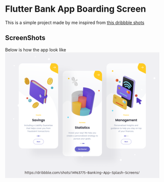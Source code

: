 # Flutter Bank App Boarding Screen

This is a simple project made by me
inspired from [this dribbble shots](https://dribbble.com/shots/14963775-Banking-App-Splash-Screens)

## ScreenShots

Below is how the app look like
<img src="preview.png"/>
